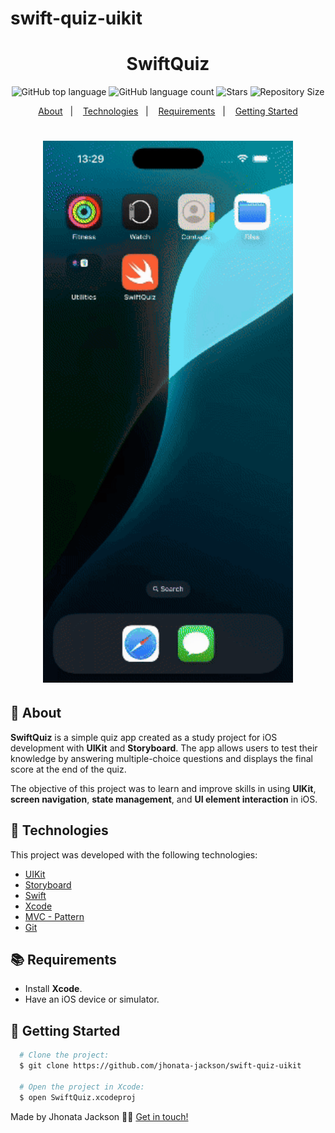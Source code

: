# swift-quiz-uikit

<h1 align="center">
  SwiftQuiz
</h1>

<p align="center">
  <img alt="GitHub top language" src="https://img.shields.io/github/languages/top/jhonata-jackson/swift-quiz-uikit">
  <img alt="GitHub language count" src="https://img.shields.io/github/languages/count/jhonata-jackson/swift-quiz-uikit">
  <img alt="Stars" src="https://img.shields.io/github/stars/jhonata-jackson/swift-quiz-uikit">
  <img alt="Repository Size" src="https://img.shields.io/github/repo-size/jhonata-jackson/swift-quiz-uikit">
</p>

<p align="center">
  <a href="#page_with_curl-about">About</a>&nbsp;&nbsp;&nbsp;|&nbsp;&nbsp;&nbsp;
  <a href="#hammer-technologies">Technologies</a>&nbsp;&nbsp;&nbsp;|&nbsp;&nbsp;&nbsp;
  <a href="#books-requirements">Requirements</a>&nbsp;&nbsp;&nbsp;|&nbsp;&nbsp;&nbsp;
  <a href="#rocket-getting-started">Getting Started</a>
</p>

<h1 align="center">
  <img alt="App Demo" src="./screenshots/swiftquiz.gif" width="400" />
</h1>

## 📃 About

**SwiftQuiz** is a simple quiz app created as a study project for iOS development with **UIKit** and **Storyboard**. The app allows users to test their knowledge by answering multiple-choice questions and displays the final score at the end of the quiz.

The objective of this project was to learn and improve skills in using **UIKit**, **screen navigation**, **state management**, and **UI element interaction** in iOS.

## 🔨 Technologies

This project was developed with the following technologies:

- [UIKit](https://developer.apple.com/documentation/uikit/)
- [Storyboard](https://developer.apple.com/xcode/storyboards/)
- [Swift](https://developer.apple.com/swift/)
- [Xcode](https://developer.apple.com/xcode/)
- [MVC - Pattern](https://en.wikipedia.org/wiki/Model%E2%80%93view%E2%80%93controller)
- [Git](https://git-scm.com/)

## 📚 Requirements

- Install **Xcode**.
- Have an iOS device or simulator.

## 🚀 Getting Started

```bash
  # Clone the project:
  $ git clone https://github.com/jhonata-jackson/swift-quiz-uikit

  # Open the project in Xcode:
  $ open SwiftQuiz.xcodeproj
```

Made by Jhonata Jackson 👋🏻 [Get in touch!](https://www.linkedin.com/in/jhonata-jackson-555929121/)
